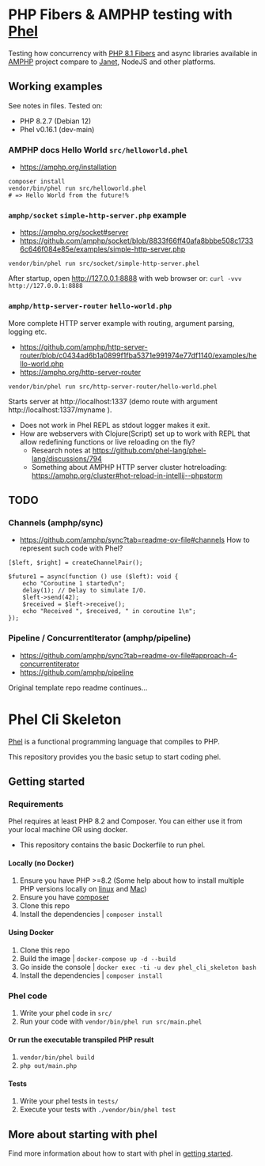 # PHP Fibers & AMPHP testing with [Phel](https://phel-lang.org/)

Testing how concurrency with [PHP 8.1 Fibers](https://wiki.php.net/rfc/fibers) and async libraries available in [AMPHP](https://amphp.org/) project compare to [Janet](https://janet-lang.org/docs/fibers/index.html), NodeJS and other platforms.

## Working examples
See notes in files. Tested on:

- PHP 8.2.7 (Debian 12)
- Phel v0.16.1 (dev-main)

### AMPHP docs Hello World `src/helloworld.phel`
- https://amphp.org/installation

```
composer install
vendor/bin/phel run src/helloworld.phel
# => Hello World from the future!%
```

### `amphp/socket` `simple-http-server.php` example
- https://amphp.org/socket#server
- https://github.com/amphp/socket/blob/8833f66ff40afa8bbbe508c17336c646f084e85e/examples/simple-http-server.php
```
vendor/bin/phel run src/socket/simple-http-server.phel
```

After startup, open http://127.0.0.1:8888 with web browser or: `curl -vvv http://127.0.0.1:8888`

### `amphp/http-server-router` `hello-world.php`
More complete HTTP server example with routing, argument parsing, logging etc.

- https://github.com/amphp/http-server-router/blob/c0434ad6b1a0899f1fba5371e991974e77df1140/examples/hello-world.php
- https://amphp.org/http-server-router

```
vendor/bin/phel run src/http-server-router/hello-world.phel
```

Starts server at http://localhost:1337 (demo route with argument http://localhost:1337/myname ).

- Does not work in Phel REPL as stdout logger makes it exit.
- How are webservers with Clojure(Script) set up to work with REPL that allow redefining functions or live reloading on the fly?
  - Research notes at https://github.com/phel-lang/phel-lang/discussions/794
  - Something about AMPHP HTTP server cluster hotreloading: https://amphp.org/cluster#hot-reload-in-intellij--phpstorm

## TODO
### Channels (amphp/sync)
- https://github.com/amphp/sync?tab=readme-ov-file#channels
How to represent such code with Phel?
```
[$left, $right] = createChannelPair();

$future1 = async(function () use ($left): void {
    echo "Coroutine 1 started\n";
    delay(1); // Delay to simulate I/O.
    $left->send(42);
    $received = $left->receive();
    echo "Received ", $received, " in coroutine 1\n";
});
```
### Pipeline / ConcurrentIterator (amphp/pipeline)
- https://github.com/amphp/sync?tab=readme-ov-file#approach-4-concurrentiterator
- https://github.com/amphp/pipeline

Original template repo readme continues...
# Phel Cli Skeleton

[Phel](https://phel-lang.org/) is a functional programming language that compiles to PHP. 

This repository provides you the basic setup to start coding phel.

## Getting started

### Requirements

Phel requires at least PHP 8.2 and Composer.
You can either use it from your local machine OR using docker.
  - This repository contains the basic Dockerfile to run phel.

#### Locally (no Docker)

1. Ensure you have PHP >=8.2 (Some help about how to install multiple PHP versions locally on [linux](https://github.com/phpbrew/phpbrew) and [Mac](https://github.com/shivammathur/homebrew-php))
1. Ensure you have [composer](https://getcomposer.org/composer-stable.phar)
1. Clone this repo
1. Install the dependencies | `composer install`

#### Using Docker

1. Clone this repo
1. Build the image | `docker-compose up -d --build`
1. Go inside the console | `docker exec -ti -u dev phel_cli_skeleton bash`
1. Install the dependencies | `composer install`

### Phel code

1. Write your phel code in `src/`
1. Run your code with `vendor/bin/phel run src/main.phel`

#### Or run the executable transpiled PHP result

1. `vendor/bin/phel build`
1. `php out/main.php`

#### Tests

1. Write your phel tests in `tests/`
1. Execute your tests with `./vendor/bin/phel test`

## More about starting with phel

Find more information about how to start with phel in [getting started](https://phel-lang.org/documentation/getting-started/).
